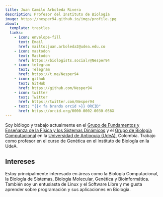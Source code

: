 ```yaml
---
title: Juan Camilo Arboleda Rivera
description: Profesor del Instituto de Biología
image: https://nesper94.github.io/imgs/profile.jpg
about:
  template: trestles
  links:
    - icon: envelope-fill
      text: Email
      href: mailto:juan.arboleda2@udea.edu.co
    - icon: mastodon
      text: Mastodon
      href: https://biologists.social/@Nesper94
    - icon: telegram
      text: Telegram
      href: https://t.me/Nesper94
    - icon: github
      text: GitHub
      href: https://github.com/Nesper94
    - icon: twitter
      text: Twitter
      href: https://twitter.com/Nesper94
    - text: "{{< fa brands orcid >}} ORCID"
      href: https://orcid.org/0000-0002-0030-056X
---
```


Soy biólogo y trabajo actualmente en el [Grupo de Fundamentos y Enseñanza de
la Física y los Sistemas Dinámicos](https://fenfisdi.weebly.com/) y el
[Grupo de Biología Computacional](https://biologia-computacional.github.io/)
en la [Universidad de Antioquia (UdeA)](https://www.udea.edu.co), Colombia.
Trabajo como profesor en el curso de Genética en el Instituto de Biología en
la UdeA.

## Intereses

Estoy principalmente interesado en áreas como la Biología Computacional, la
Biología de Sistemas, Biología Molecular, Genética y Bioinformática. También
soy un entusiasta de Linux y el Software Libre y me gusta aprender sobre
programación y sus aplicaciones en Biología.
